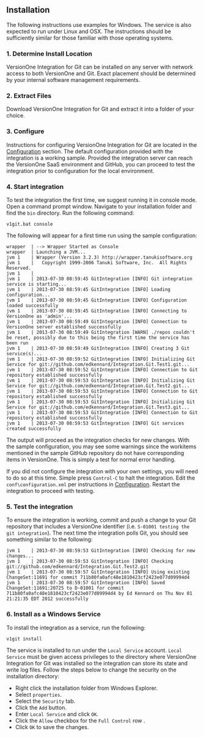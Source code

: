 ## Installation

The following instructions use examples for Windows. The service is also expected to run under Linux and OSX. The instructions should be sufficiently similar for those familiar with those operating systems.

### 1. Determine Install Location

VersionOne Integration for Git can be installed on any server with network access to both VersionOne and Git. Exact placement should be determined by your internal software management requirements.

### 2. Extract Files

Download VersionOne Integration for Git and extract it into a folder of your choice.

### 3. Configure

Instructions for configuring VersionOne Integration for Git are located in the [Configuration](configuration.html) section. The default configuration provided with the integration is a working sample. Provided the integration server can reach the VersionOne SaaS environment and GitHub, you can proceed to test the integration prior to configuration for the local environment.

### 4. Start integration

To test the integration the first time, we suggest running it in console mode. Open a command prompt window. Navigate to your installation folder and find the `bin` directory. Run the following command:

```
v1git.bat console
```

The following will appear for a first time run using the sample configuration:

```
wrapper  | --> Wrapper Started as Console
wrapper  | Launching a JVM...
jvm 1    | Wrapper (Version 3.2.3) http://wrapper.tanukisoftware.org
jvm 1    |   Copyright 1999-2006 Tanuki Software, Inc.  All Rights Reserved.
jvm 1    |
jvm 1    | 2013-07-30 08:59:45 GitIntegration [INFO] Git integration service is starting...
jvm 1    | 2013-07-30 08:59:45 GitIntegration [INFO] Loading configuration...
jvm 1    | 2013-07-30 08:59:45 GitIntegration [INFO] Configuration loaded successfully
jvm 1    | 2013-07-30 08:59:45 GitIntegration [INFO] Connecting to VersionOne as 'admin'...
jvm 1    | 2013-07-30 08:59:49 GitIntegration [INFO] Connection to VersionOne server established successfully
jvm 1    | 2013-07-30 08:59:49 GitIntegration [WARN] ./repos couldn't be reset, possibly due to this being the first time the service has been run
jvm 1    | 2013-07-30 08:59:49 GitIntegration [INFO] Creating 3 Git service(s)...
jvm 1    | 2013-07-30 08:59:52 GitIntegration [INFO] Initializing Git Service for git://github.com/edkennard/Integration.Git.Test1.git...
jvm 1    | 2013-07-30 08:59:52 GitIntegration [INFO] Connection to Git repository established successfully
jvm 1    | 2013-07-30 08:59:53 GitIntegration [INFO] Initializing Git Service for git://github.com/edkennard/Integration.Git.Test2.git...
jvm 1    | 2013-07-30 08:59:53 GitIntegration [INFO] Connection to Git repository established successfully
jvm 1    | 2013-07-30 08:59:53 GitIntegration [INFO] Initializing Git Service for git://github.com/edkennard/Integration.Git.Test3.git...
jvm 1    | 2013-07-30 08:59:53 GitIntegration [INFO] Connection to Git repository established successfully
jvm 1    | 2013-07-30 08:59:53 GitIntegration [INFO] Git services created successfully
```

The output will proceed as the integration checks for new changes. With the sample configuration, you may see some warnings since the workitems mentioned in the sample GitHub repository do not have corresponding items in VersionOne. This is simply a test for normal error handling.

If you did not configure the integration with your own settings, you will need to do so at this time. Simple press `Control-C` to halt the integration. Edit the `conf\configuration.xml` per instructions in [Configuration](configuration.html). Restart the integration to proceed with testing.

### 5. Test the integration

To ensure the integration is working, commit and push a	change to your Git repository that includes a VersionOne identifier (i.e. `S-01001 testing the git integration`). The next time the integration polls Git, you should see something similar	to the following:

```
jvm 1    | 2013-07-30 08:59:53 GitIntegration [INFO] Checking for new changes...
jvm 1    | 2013-07-30 08:59:53 GitIntegration [INFO] Checking git://github.com/edkennard/Integration.Git.Test2.git
jvm 1    | 2013-07-30 08:59:57 GitIntegration [INFO] Using existing ChangeSet:11691 for commit 711b80fa0afc48e1810423cf2423e077d09994d4
jvm 1    | 2013-07-30 08:59:57 GitIntegration [INFO] Saved ChangeSet:11691:20725 to D-01001 for commit 711b80fa0afc48e1810423cf2423e077d09994d4 by Ed Kennard on Thu Nov 01 21:21:35 EDT 2012 successfully
```

### 6. Install as a Windows Service

To install the integration as a service, run the following:

```
v1git install
```

The service is installed to run under the `Local Service` account. `Local Service` must be given access privileges to the directory where VersionOne Integration for Git was installed so the integration can store its state and write log files. Follow the steps below to change the security on the installation directory:

* Right click the installation folder from Windows Explorer.
* Select `properties`.
* Select the `Security` tab.
* Click the `Add` button.
* Enter `Local Service` and click `OK`.
* Click the `Allow` checkbox for the `Full Control` row .
* Click `OK` to save the changes.
